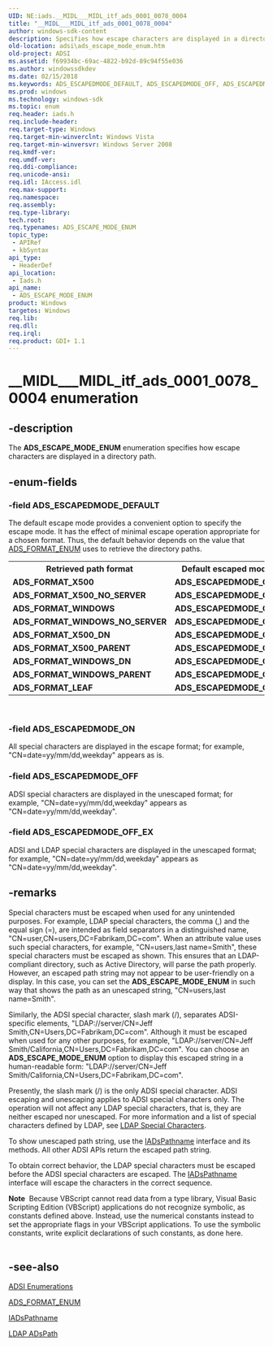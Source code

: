```yaml
---
UID: NE:iads.__MIDL___MIDL_itf_ads_0001_0078_0004
title: "__MIDL___MIDL_itf_ads_0001_0078_0004"
author: windows-sdk-content
description: Specifies how escape characters are displayed in a directory path.
old-location: adsi\ads_escape_mode_enum.htm
old-project: ADSI
ms.assetid: f69934bc-69ac-4822-b92d-89c94f55e036
ms.author: windowssdkdev
ms.date: 02/15/2018
ms.keywords: ADS_ESCAPEDMODE_DEFAULT, ADS_ESCAPEDMODE_OFF, ADS_ESCAPEDMODE_OFF_EX, ADS_ESCAPEDMODE_ON, ADS_ESCAPE_MODE_ENUM, ADS_ESCAPE_MODE_ENUM enumeration [ADSI], __MIDL___MIDL_itf_ads_0001_0078_0004, _ds_ads_escape_mode_enum, adsi.ads__escape__mode__enum, adsi.ads_escape_mode_enum, iads/ADS_ESCAPEDMODE_DEFAULT, iads/ADS_ESCAPEDMODE_OFF, iads/ADS_ESCAPEDMODE_OFF_EX, iads/ADS_ESCAPEDMODE_ON, iads/ADS_ESCAPE_MODE_ENUM
ms.prod: windows
ms.technology: windows-sdk
ms.topic: enum
req.header: iads.h
req.include-header: 
req.target-type: Windows
req.target-min-winverclnt: Windows Vista
req.target-min-winversvr: Windows Server 2008
req.kmdf-ver: 
req.umdf-ver: 
req.ddi-compliance: 
req.unicode-ansi: 
req.idl: IAccess.idl
req.max-support: 
req.namespace: 
req.assembly: 
req.type-library: 
tech.root: 
req.typenames: ADS_ESCAPE_MODE_ENUM
topic_type:
 - APIRef
 - kbSyntax
api_type:
 - HeaderDef
api_location:
 - Iads.h
api_name:
 - ADS_ESCAPE_MODE_ENUM
product: Windows
targetos: Windows
req.lib: 
req.dll: 
req.irql: 
req.product: GDI+ 1.1
---
```


# __MIDL___MIDL_itf_ads_0001_0078_0004 enumeration


## -description


The <b>ADS_ESCAPE_MODE_ENUM</b> enumeration specifies how escape characters are displayed in a directory path.


## -enum-fields




### -field ADS_ESCAPEDMODE_DEFAULT

The default escape mode provides a convenient option to specify the escape mode. It has the effect of minimal escape operation appropriate for a chosen format. Thus, the default behavior depends on the value that  <a href="https://msdn.microsoft.com/d0c94f30-6b8c-4c7a-bb74-205b2b658dbb">ADS_FORMAT_ENUM</a> uses to retrieve the directory paths.

<table>
<tr>
<th>Retrieved path format</th>
<th>Default escaped mode</th>
</tr>
<tr>
<td><b>ADS_FORMAT_X500</b></td>
<td><b>ADS_ESCAPEDMODE_ON</b></td>
</tr>
<tr>
<td><b>ADS_FORMAT_X500_NO_SERVER</b></td>
<td><b>ADS_ESCAPEDMODE_ON</b></td>
</tr>
<tr>
<td><b>ADS_FORMAT_WINDOWS</b></td>
<td><b>ADS_ESCAPEDMODE_ON</b></td>
</tr>
<tr>
<td><b>ADS_FORMAT_WINDOWS_NO_SERVER</b></td>
<td><b>ADS_ESCAPEDMODE_ON</b></td>
</tr>
<tr>
<td><b>ADS_FORMAT_X500_DN</b></td>
<td><b>ADS_ESCAPEDMODE_OFF</b></td>
</tr>
<tr>
<td><b>ADS_FORMAT_X500_PARENT</b></td>
<td><b>ADS_ESCAPEDMODE_OFF</b></td>
</tr>
<tr>
<td><b>ADS_FORMAT_WINDOWS_DN</b></td>
<td><b>ADS_ESCAPEDMODE_OFF</b></td>
</tr>
<tr>
<td><b>ADS_FORMAT_WINDOWS_PARENT</b></td>
<td><b>ADS_ESCAPEDMODE_OFF</b></td>
</tr>
<tr>
<td><b>ADS_FORMAT_LEAF</b></td>
<td><b>ADS_ESCAPEDMODE_ON</b></td>
</tr>
</table>
 


### -field ADS_ESCAPEDMODE_ON

All special characters are displayed in the escape format; for example, "CN=date\=yy\/mm\/dd\,weekday" appears as is.


### -field ADS_ESCAPEDMODE_OFF

ADSI special characters are displayed in the unescaped format; for example, "CN=date\=yy\/mm\/dd\,weekday" appears as "CN=date\=yy/mm/dd\,weekday".


### -field ADS_ESCAPEDMODE_OFF_EX

ADSI and LDAP special characters are displayed in the  unescaped format; for example, "CN=date\=yy\/mm\/dd\,weekday" appears as "CN=date=yy/mm/dd,weekday".


## -remarks



Special characters must be escaped when used for any unintended purposes. For example, LDAP special characters, the comma (,) and the equal sign (=), are intended as field separators in a distinguished name, "CN=user,CN=users,DC=Fabrikam,DC=com". When an attribute value uses such special characters, for example, "CN=users\,last name\=Smith", these special characters must be escaped as shown. This ensures that an LDAP-compliant directory, such as Active Directory, will parse the path properly. However, an escaped path string may not appear to be user-friendly on a display. In this case, you can set the <b>ADS_ESCAPE_MODE_ENUM</b> in such way that shows the path as an unescaped string, "CN=users,last name=Smith".

Similarly, the ADSI special character, slash mark (/), separates ADSI-specific elements, "LDAP://server/CN=Jeff Smith,CN=Users,DC=Fabrikam,DC=com". Although it must be escaped when used for any other purposes, for example, "LDAP://server/CN=Jeff Smith\/California,CN=Users,DC=Fabrikam,DC=com". You can choose an <b>ADS_ESCAPE_MODE_ENUM</b> option to display this escaped string in a human-readable form: "LDAP://server/CN=Jeff Smith/California,CN=Users,DC=Fabrikam,DC=com".

Presently, the slash mark (/) is the only ADSI special character. ADSI escaping and unescaping applies to ADSI special characters only. The operation will not affect any LDAP special characters, that is, they are neither escaped nor unescaped. For more information and  a list of  special characters defined by LDAP, see <a href="https://msdn.microsoft.com/library/Aa746384(v=VS.85).aspx">LDAP Special Characters</a>.

To show unescaped path string, use 
the <a href="https://msdn.microsoft.com/9aa26d6c-aa86-4a23-a986-b8cb9057772a">IADsPathname</a> interface and its methods. All other ADSI APIs return the escaped path string.

To obtain correct behavior, the LDAP special characters must be escaped before the ADSI special characters are escaped. The <a href="https://msdn.microsoft.com/9aa26d6c-aa86-4a23-a986-b8cb9057772a">IADsPathname</a> interface will escape the characters in the correct sequence.

<div class="alert"><b>Note</b>  Because VBScript cannot read data from a type library, Visual Basic Scripting Edition (VBScript) applications do not recognize symbolic, as constants defined above. Instead, use the numerical constants instead to set the appropriate flags in your VBScript applications. To use the symbolic constants, write explicit declarations of such constants, as done here.</div>
<div> </div>



## -see-also




<a href="https://msdn.microsoft.com/f0ad5ce5-742d-40dc-ac5a-31d779e40bfd">ADSI
  Enumerations</a>



<a href="https://msdn.microsoft.com/d0c94f30-6b8c-4c7a-bb74-205b2b658dbb">ADS_FORMAT_ENUM</a>



<a href="https://msdn.microsoft.com/9aa26d6c-aa86-4a23-a986-b8cb9057772a">IADsPathname</a>



<a href="https://msdn.microsoft.com/adacf6af-8683-4c3c-91bf-9489f2d5d817">LDAP ADsPath</a>
 

 

